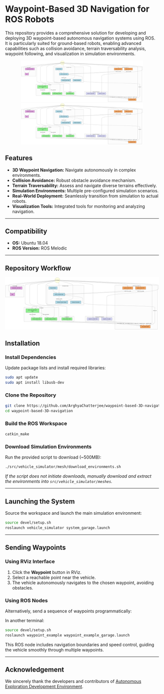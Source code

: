 # Waypoint-Based 3D Navigation for ROS Robots

This repository provides a comprehensive solution for developing and deploying 3D waypoint-based autonomous navigation systems using ROS. It is particularly suited for ground-based robots, enabling advanced capabilities such as collision avoidance, terrain traversability analysis, waypoint following, and visualization in simulation environments.

<div align="center">
  <img src="img/waypoint_3d.png" alt="3D Waypoint Navigation" width="400">
  <img src="img/waypoint_3d.png" alt="3D Waypoint Navigation" width="400">
</div>

## Features

* **3D Waypoint Navigation:** Navigate autonomously in complex environments.
* **Collision Avoidance:** Robust obstacle avoidance mechanism.
* **Terrain Traversability:** Assess and navigate diverse terrains effectively.
* **Simulation Environments:** Multiple pre-configured simulation scenarios.
* **Real-World Deployment:** Seamlessly transition from simulation to actual robots.
* **Visualization Tools:** Integrated tools for monitoring and analyzing navigation.

---

## Compatibility

* **OS:** Ubuntu 18.04
* **ROS Version:** ROS Melodic

---

## Repository Workflow

<div align="center">
  <img src="img/waypoint_3d.png" alt="3D Waypoint Navigation" width="800">
</div>

## Installation

### Install Dependencies

Update package lists and install required libraries:

```bash
sudo apt update
sudo apt install libusb-dev
```

### Clone the Repository

```bash
git clone https://github.com/ArghyaChatterjee/waypoint-based-3D-navigation.git
cd waypoint-based-3D-navigation
```

### Build the ROS Workspace

```bash
catkin_make
```

### Download Simulation Environments

Run the provided script to download (\~500MB):

```bash
./src/vehicle_simulator/mesh/download_environments.sh
```

*If the script does not initiate downloads, manually download and extract the environments into `src/vehicle_simulator/meshes`.*

---

## Launching the System

Source the workspace and launch the main simulation environment:

```bash
source devel/setup.sh
roslaunch vehicle_simulator system_garage.launch
```

---

## Sending Waypoints

### Using RViz Interface

1. Click the **Waypoint** button in RViz.
2. Select a reachable point near the vehicle.
3. The vehicle autonomously navigates to the chosen waypoint, avoiding obstacles.

### Using ROS Nodes

Alternatively, send a sequence of waypoints programmatically:

In another terminal:

```bash
source devel/setup.sh
roslaunch waypoint_example waypoint_example_garage.launch
```

This ROS node includes navigation boundaries and speed control, guiding the vehicle smoothly through multiple waypoints.

---

## Acknowledgement 
We sincerely thank the developers and contributors of [Autonomous Exploration Development Environment](https://github.com/HongbiaoZ/autonomous_exploration_development_environment).
